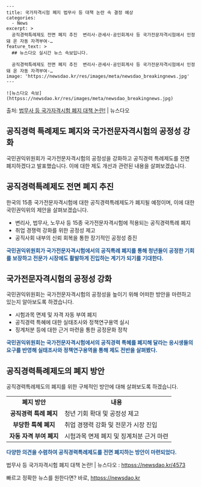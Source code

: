     ---
    title: 국가자격시험 폐지 법무사 등 대책 논란 속 결정 예상
    categories:
      - News
    excerpt: >
      공직경력특례제도 전면 폐지 추진  변리사·관세사·공인회계사 등 국가전문자격시험에서 인정돼 온 자동 자격부여·…
    feature_text: >
      ## 뉴스다오 실시간 뉴스 속보입니다.
    
      공직경력특례제도 전면 폐지 추진  변리사·관세사·공인회계사 등 국가전문자격시험에서 인정돼 온 자동 자격부여·…
    image: 'https://newsdao.kr/res/images/meta/newsdao_breakingnews.jpg'
    ---
    
    ![뉴스다오 속보](httpss://newsdao.kr/res/images/meta/newsdao_breakingnews.jpg)

<p>출처: <a href="httpss://newsdao.kr/4573" rel="dofollow">법무사 등 국가자격시험 폐지 대책 논란!</a> | 뉴스다오</p>

<h2 data-ke-size="size26">공직경력 특례제도 폐지와 국가전문자격시험의 공정성 강화</h2>
국민권익위원회가 국가전문자격시험의 공정성을 강화하고 공직경력 특례제도를 전면 폐지하겠다고 발표했습니다. 이에 대한 제도 개선과 관련된 내용을 살펴보겠습니다.

<p data-ke-size="size16"></p>

<h2>공직경력특례제도 전면 폐지 추진</h2>
한국의 15종 국가전문자격시험에 대한 공직경력특례제도가 폐지될 예정이며, 이에 대한 국민권익위의 제안을 살펴보겠습니다.

<ul>
    <li>변리사, 법무사, 노무사 등 15종 국가전문자격시험에 적용되는 공직경력특례 폐지</li>
    <li>취업 경쟁력 강화를 위한 공정성 제고</li>
    <li>공직사회 내부의 신뢰 회복을 통한 장기적인 공정성 증진</li>
</ul>

<b><span style="color: #1a5490;">국민권익위원회가 국가전문자격시험에서의 공직특례 폐지를 통해 청년들이 공정한 기회를 보장하고 전문가 시장에도 활발하게 진입하는 계기가 되기를 기대한다.</span></b>

<p data-ke-size="size16"></p>

<h2>국가전문자격시험의 공정성 강화</h2>
국민권익위원회는 국가전문자격시험의 공정성을 높이기 위해 어떠한 방안을 마련하고 있는지 알아보도록 하겠습니다.

<ul>
    <li>시험과목 면제 및 자격 자동 부여 폐지</li>
    <li>공직경력 특혜에 대한 실태조사와 정책연구용역 실시</li>
    <li>징계처분 등에 대한 근거 마련을 통한 공정문화 정착</li>
</ul>

<b><span style="color: #1a5490;">국민권익위원회는 국가전문자격시험에서의 공직경력 특혜를 폐지해 달라는 응시생들의 요구를 반영해 실태조사와 정책연구용역을 통해 제도 전반을 살펴봤다.</span></b>

<p data-ke-size="size16"></p>

<h2>공직경력특례제도의 폐지 방안</h2>
공직경력특례제도의 폐지를 위한 구체적인 방안에 대해 살펴보도록 하겠습니다.

<table>
    <tr>
        <td style="text-align: center; height: 17px;"><b>폐지 방안</b></td>
        <td style="text-align: center; height: 17px;"><b>내용</b></td>
    </tr>
    <tr>
        <td style="text-align: center; height: 17px;"><b>공직경력 특례 폐지</b></td>
        <td>청년 기회 확대 및 공정성 제고</td>
    </tr>
    <tr>
        <td style="text-align: center; height: 17px;"><b>부당한 특혜 폐지</b></td>
        <td>취업 경쟁력 강화 및 전문가 시장 진입</td>
    </tr>
    <tr>
        <td style="text-align: center; height: 17px;"><b>자동 자격 부여 폐지</b></td>
        <td>시험과목 면제 폐지 및 징계처분 근거 마련</td>
    </tr>
</table>

<b><span style="color: #1a5490;">다양한 의견을 수렴하여 공직경력특례제도를 전면 폐지하는 방안이 마련되었다.</span></b>

<p data-ke-size="size16">법무사 등 국가자격시험 폐지 대책 논란! | 뉴스다오 : <a href="httpss://newsdao.kr/4573">httpss://newsdao.kr/4573</a></p> 

빠르고 정확한 뉴스를 원한다면? 바로, <a href="httpss://newsdao.kr" rel="dofollow">httpss://newsdao.kr</a>


    